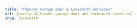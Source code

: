 ```yaml
---
title: "Thunder Garage Door & Locksmith Services"
url: /portland/thunder-garage-door-and-locksmith-services/
shop: locksmith
---
```

